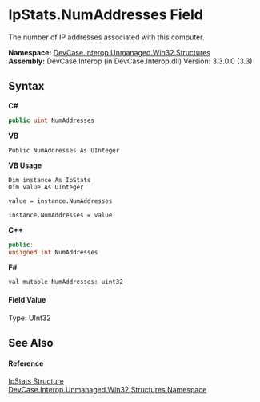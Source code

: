# IpStats.NumAddresses Field
 

The number of IP addresses associated with this computer.

**Namespace:**&nbsp;<a href="N_DevCase_Interop_Unmanaged_Win32_Structures">DevCase.Interop.Unmanaged.Win32.Structures</a><br />**Assembly:**&nbsp;DevCase.Interop (in DevCase.Interop.dll) Version: 3.3.0.0 (3.3)

## Syntax

**C#**<br />
``` C#
public uint NumAddresses
```

**VB**<br />
``` VB
Public NumAddresses As UInteger
```

**VB Usage**<br />
``` VB Usage
Dim instance As IpStats
Dim value As UInteger

value = instance.NumAddresses

instance.NumAddresses = value
```

**C++**<br />
``` C++
public:
unsigned int NumAddresses
```

**F#**<br />
``` F#
val mutable NumAddresses: uint32
```


#### Field Value
Type: UInt32

## See Also


#### Reference
<a href="T_DevCase_Interop_Unmanaged_Win32_Structures_IpStats">IpStats Structure</a><br /><a href="N_DevCase_Interop_Unmanaged_Win32_Structures">DevCase.Interop.Unmanaged.Win32.Structures Namespace</a><br />